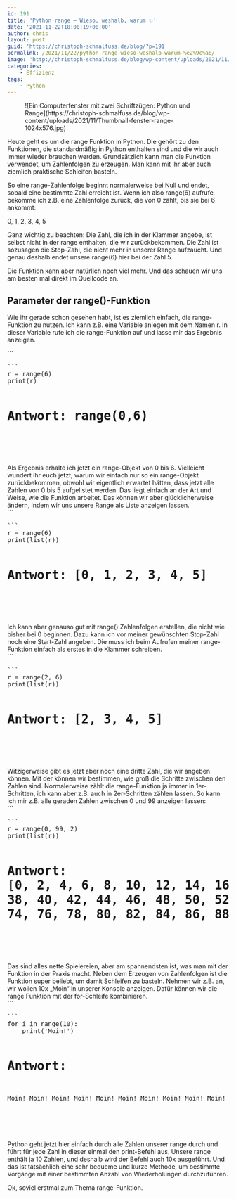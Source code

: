 ```yaml
---
id: 191
title: 'Python range – Wieso, weshalb, warum ✨'
date: '2021-11-22T18:00:19+00:00'
author: chris
layout: post
guid: 'https://christoph-schmalfuss.de/blog/?p=191'
permalink: /2021/11/22/python-range-wieso-weshalb-warum-%e2%9c%a8/
image: 'http://christoph-schmalfuss.de/blog/wp-content/uploads/2021/11/Thumbnail-fenster-range.jpg'
categories:
    - Effizienz
tags:
    - Python
---
```


<figure class="wp-block-image size-large">![Ein Computerfenster mit zwei Schriftzügen: Python und Range](https://christoph-schmalfuss.de/blog/wp-content/uploads/2021/11/Thumbnail-fenster-range-1024x576.jpg)</figure>Heute geht es um die range Funktion in Python. Die gehört zu den Funktionen, die standardmäßig in Python enthalten sind und die wir auch immer wieder brauchen werden. Grundsätzlich kann man die Funktion verwendet, um Zahlenfolgen zu erzeugen. Man kann mit ihr aber auch ziemlich praktische Schleifen basteln.

So eine range-Zahlenfolge beginnt normalerweise bei Null und endet, sobald eine bestimmte Zahl erreicht ist. Wenn ich also range(6) aufrufe, bekomme ich z.B. eine Zahlenfolge zurück, die von 0 zählt, bis sie bei 6 ankommt:

0, 1, 2, 3, 4, 5

Ganz wichtig zu beachten: Die Zahl, die ich in der Klammer angebe, ist selbst nicht in der range enthalten, die wir zurückbekommen. Die Zahl ist sozusagen die Stop-Zahl, die nicht mehr in unserer Range aufzaucht. Und genau deshalb endet unsere range(6) hier bei der Zahl 5.

Die Funktion kann aber natürlich noch viel mehr. Und das schauen wir uns am besten mal direkt im Quellcode an.

## Parameter der range()-Funktion

Wie ihr gerade schon gesehen habt, ist es ziemlich einfach, die range-Funktion zu nutzen. Ich kann z.B. eine Variable anlegen mit dem Namen r. In dieser Variable rufe ich die range-Funktion auf und lasse mir das Ergebnis anzeigen.

<div class="hcb_wrap">```
<pre class="prism line-numbers lang-python" data-lang="Python">```
r = range(6)
print(r)

# Antwort: range(0,6)
```
```

</div>Als Ergebnis erhalte ich jetzt ein range-Objekt von 0 bis 6. Vielleicht wundert ihr euch jetzt, warum wir einfach nur so ein range-Objekt zurückbekommen, obwohl wir eigentlich erwartet hätten, dass jetzt alle Zahlen von 0 bis 5 aufgelistet werden. Das liegt einfach an der Art und Weise, wie die Funktion arbeitet. Das können wir aber glücklicherweise ändern, indem wir uns unsere Range als Liste anzeigen lassen.

<div class="hcb_wrap">```
<pre class="prism line-numbers lang-python" data-lang="Python">```
r = range(6)
print(list(r))

# Antwort: [0, 1, 2, 3, 4, 5]
```
```

</div>Ich kann aber genauso gut mit range() Zahlenfolgen erstellen, die nicht wie bisher bei 0 beginnen. Dazu kann ich vor meiner gewünschten Stop-Zahl noch eine Start-Zahl angeben. Die muss ich beim Aufrufen meiner range-Funktion einfach als erstes in die Klammer schreiben.

<div class="hcb_wrap">```
<pre class="prism line-numbers lang-python" data-lang="Python">```
r = range(2, 6)
print(list(r))

# Antwort: [2, 3, 4, 5]

```
```

</div>Witzigerweise gibt es jetzt aber noch eine dritte Zahl, die wir angeben können. Mit der können wir bestimmen, wie groß die Schritte zwischen den Zahlen sind. Normalerweise zählt die range-Funktion ja immer in 1er-Schritten, ich kann aber z.B. auch in 2er-Schritten zählen lassen. So kann ich mir z.B. alle geraden Zahlen zwischen 0 und 99 anzeigen lassen:

<div class="hcb_wrap">```
<pre class="prism line-numbers lang-python" data-lang="Python">```
r = range(0, 99, 2)
print(list(r))

# Antwort: [0, 2, 4, 6, 8, 10, 12, 14, 16, 18, 20, 22, 24, 26, 28, 30, 32, 34, 36, 38, 40, 42, 44, 46, 48, 50, 52, 54, 56, 58, 60, 62, 64, 66, 68, 70, 72, 74, 76, 78, 80, 82, 84, 86, 88, 90, 92, 94, 96, 98]
```
```

</div>Das sind alles nette Spielereien, aber am spannendsten ist, was man mit der Funktion in der Praxis macht. Neben dem Erzeugen von Zahlenfolgen ist die Funktion super beliebt, um damit Schleifen zu basteln. Nehmen wir z.B. an, wir wollen 10x „Moin“ in unserer Konsole anzeigen. Dafür können wir die range Funktion mit der for-Schleife kombinieren.

<div class="hcb_wrap">```
<pre class="prism line-numbers lang-python" data-lang="Python">```
for i in range(10):
    print('Moin!')

# Antwort:
Moin!
Moin!
Moin!
Moin!
Moin!
Moin!
Moin!
Moin!
Moin!
Moin!
```
```

</div>Python geht jetzt hier einfach durch alle Zahlen unserer range durch und führt für jede Zahl in dieser einmal den print-Befehl aus. Unsere range enthält ja 10 Zahlen, und deshalb wird der Befehl auch 10x ausgeführt. Und das ist tatsächlich eine sehr bequeme und kurze Methode, um bestimmte Vorgänge mit einer bestimmten Anzahl von Wiederholungen durchzuführen.

Ok, soviel erstmal zum Thema range-Funktion.